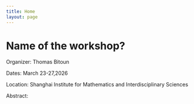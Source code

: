 ```yaml
---
title: Home
layout: page
---
```


# Name of the workshop?

Organizer: Thomas Bitoun

Dates: March 23-27,2026

Location: Shanghai Institute for Mathematics and Interdisciplinary Sciences

Abstract:

